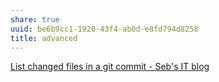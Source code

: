 ```yaml
---
share: true
uuid: be6b9cc1-1920-43f4-ab0d-e8fd794d8258
title: advanced
---
```

[List changed files in a git commit - Seb's IT blog](https://megamorf.gitlab.io/2021/03/19/list-changed-files-in-a-git-commit/)